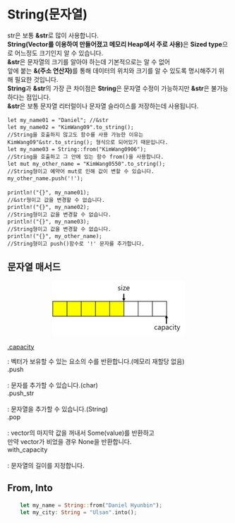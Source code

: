 # String(문자열)

<p>
str은 보통 <b>&str</b>로 많이 사용합니다.</br>
<b>String(Vector를 이용하여 만들어졌고 메모리 Heap에서 주로 사용)</b>은 <b>Sized type</b>으로 어느정도 크기인지 알 수 있습니다.</br>
<b>&str</b>은 문자열의 크기를 알아야 하는데 기본적으로는 알 수 없어</br>
앞에 붙는 <b>&(주소 연산자)</b>를 통해 데이터의 위치와 크기를 알 수 있도록 명시해주기 위해 필요한 것입니다.</br>
<b>String</b>과 <b>&str</b>의 가장 큰 차이점은 <b>String</b>은 문자열 수정이 가능하지만 <b>&str</b>은 불가능하다는 점입니다.</br>
<b>&str</b>은 보통 문자열 리터럴이나 문자열 슬라이스를 저장하는데 사용됩니다.
</p>

    let my_name01 = "Daniel"; //&str
    let my_name02 = "KimWang09".to_string(); 
    //String을 호출하지 않고도 함수를 사용 가능한 이유는 KimWang09"&str.to_string(); 형식으로 되어있기 때문입니다.
    let my_name03 = String::from("KimWang0906"); 
    //String을 호출하고 그 안에 있는 함수 from()을 사용합니다.
    let mut my_other_name = "KimWang0550".to_string();
    //String형이고 예약어 mut로 인해 값이 변할 수 있습니다.
    my_other_name.push('!');

    println!("{}", my_name01);
    //&str형이고 값을 변경할 수 없습니다.
    println!("{}", my_name02);
    //String형이고 값을 변경할 수 없습니다.
    println!("{}", my_name03);
    //String형이고 값을 변경할 수 없습니다.
    println!("{}", my_other_name);
    //String형이고 push()함수로 '!' 문자를 추가합니다.

## 문자열 매서드

<p align="center"><img src="/images/Vector_Space.png">

[.capacity](https://yonmy.com/archives/43)
</p>
  : 벡터가 보유할 수 있는 요소의 수를 반환합니다.(메모리 재할당 없음)</br>
.push</br>
</br>
  : 문자를 추가할 수 있습니다.(char)</br>
.push_str</br>
</br>
  : 문자열을 추가할 수 있습니다.(String)</br>
.pop</br>
</br>
  : vector의 마지막 값을 꺼내서 Some(value)를 반환하고</br>
    만약 vector가 비었을 경우 None을 반환합니다.</br>
with_capacity</br>
</br>
  : 문자열의 길이를 지정합니다.
</p>

## From, Into

```rs
    let my_name = String::from("Daniel Hyunbin");
    let my_city: String = "Ulsan".into();
```
